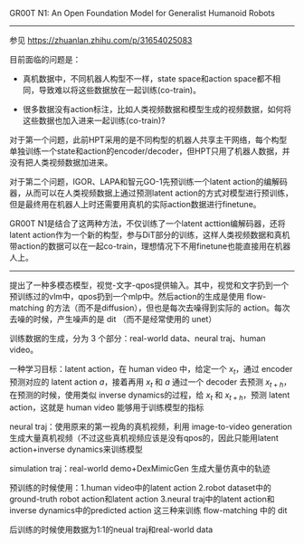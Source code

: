 GR00T N1: An Open Foundation Model for Generalist  Humanoid Robots

- - -
参见 https://zhuanlan.zhihu.com/p/31654025083

目前面临的问题是：

- 真机数据中，不同机器人构型不一样，state space和action space都不相同，导致难以将这些数据放在一起训练(co-train)。

- 很多数据没有action标注，比如人类视频数据和模型生成的视频数据，如何将这些数据也加入进来一起训练(co-train)?

对于第一个问题，此前HPT采用的是不同构型的机器人共享主干网络，每个构型单独训练一个state和action的encoder/decoder，但HPT只用了机器人数据，并没有把人类视频数据加进来。

对于第二个问题，IGOR、LAPA和智元GO-1先预训练一个latent action的编解码器，从而可以在人类视频数据上通过预测latent action的方式对模型进行预训练，但是最终用在机器人上时还需要用真机的实际action数据进行finetune。

GR00T N1是结合了这两种方法，不仅训练了一个latent acttion编解码器，还将latent action作为一个新的构型，参与DiT部分的训练，这样人类视频数据和真机带action的数据可以在一起co-train，理想情况下不用finetune也能直接用在机器人上。

- - -

提出了一种多模态模型，视觉-文字-qpos提供输入。其中，视觉和文字扔到一个预训练过的vlm中，qpos扔到一个mlp中。然后action的生成是使用 flow-matching 的方法（而不是diffusion），但也是每次去噪得到实际的 action。每次去噪的时候，产生噪声的是 dit （而不是经常使用的 unet）

训练数据的生成，分为 3 个部分：real-world data、neural traj、human video。

一种学习目标：latent action，在 human video 中，给定一个 $x_t$，通过 encoder 预测对应的 latent action $a$，接着再用 $x_t$ 和 $a$ 通过一个 decoder 去预测 $x_{t+h}$，在预测的时候，使用类似 inverse dynamics的过程，给 $x_t$ 和 $x_{t+h}$，预测 latent action，这就是 human video 能够用于训练模型的指标

neural traj：使用原来的第一视角的真机视频，利用 image-to-video generation 生成大量真机视频（不过这些真机视频应该是没有qpos的，因此只能用latent action+inverse dynamics来训练模型

simulation traj：real-world demo+DexMimicGen 生成大量仿真中的轨迹

预训练的时候使用：1.human video中的latent action 2.robot dataset中的ground-truth robot action和latent action 3.neural traj中的latent action和inverse dynamics中的predicted action 这三种来训练 flow-matching 中的 dit

后训练的时候使用数据为1:1的neual traj和real-world data
